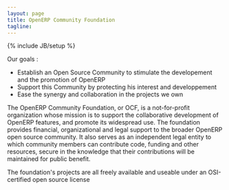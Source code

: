 ```yaml
---
layout: page
title: OpenERP Community Foundation
tagline: 
---
```

{% include JB/setup %}

Our goals :

+ Establish an Open Source Community to stimulate the developement and the promotion of OpenERP
+ Support this Community by protecting his interest and developpement
+ Ease the synergy and collaboration in the projects we own

The OpenERP Community Foundation, or OCF, is a not-for-profit organization whose mission is to support the collaborative development of OpenERP features, and promote its widespread use. The foundation provides financial, organizational and legal support to the broader OpenERP open source community. It also serves as an independent legal entity to which community members can contribute code, funding and other resources, secure in the knowledge that their contributions will be maintained for public benefit.

The foundation's projects are all freely available and useable under an OSI-certified open source license



